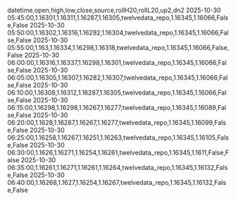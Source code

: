 datetime,open,high,low,close,source,rollH20,rollL20,up2,dn2
2025-10-30 05:45:00,1.16301,1.16311,1.16287,1.16305,twelvedata_repo,1.16345,1.16066,False,False
2025-10-30 05:50:00,1.16302,1.16316,1.16292,1.16304,twelvedata_repo,1.16345,1.16066,False,False
2025-10-30 05:55:00,1.163,1.16334,1.16298,1.16318,twelvedata_repo,1.16345,1.16066,False,False
2025-10-30 06:00:00,1.16316,1.16337,1.16298,1.16301,twelvedata_repo,1.16345,1.16066,False,False
2025-10-30 06:05:00,1.16305,1.16307,1.16282,1.16307,twelvedata_repo,1.16345,1.16066,False,False
2025-10-30 06:10:00,1.16308,1.16312,1.16287,1.16305,twelvedata_repo,1.16345,1.16066,False,False
2025-10-30 06:15:00,1.16298,1.16298,1.16267,1.16277,twelvedata_repo,1.16345,1.16089,False,False
2025-10-30 06:20:00,1.1628,1.16287,1.16267,1.16277,twelvedata_repo,1.16345,1.16099,False,False
2025-10-30 06:25:00,1.16258,1.16267,1.16251,1.16263,twelvedata_repo,1.16345,1.16105,False,False
2025-10-30 06:30:00,1.1626,1.16271,1.16254,1.16261,twelvedata_repo,1.16345,1.1611,False,False
2025-10-30 06:35:00,1.16261,1.16271,1.16261,1.16264,twelvedata_repo,1.16345,1.16132,False,False
2025-10-30 06:40:00,1.16268,1.1627,1.16254,1.16267,twelvedata_repo,1.16345,1.16132,False,False
